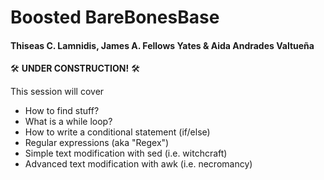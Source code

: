 # Boosted BareBonesBase

#### Thiseas C. Lamnidis, James A. Fellows Yates & Aida Andrades Valtueña

🛠️ **UNDER CONSTRUCTION!** 🛠️

This session will cover

- How to find stuff?
- What is a while loop?
- How to write a conditional statement (if/else)
- Regular expressions (aka "Regex")
- Simple text modification with sed (i.e. witchcraft)
- Advanced text modification with awk (i.e. necromancy)
